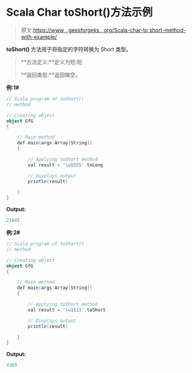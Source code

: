 # Scala Char toShort()方法示例

> 原文:[https://www . geesforgeks . org/Scala-char-to short-method-with-example/](https://www.geeksforgeeks.org/scala-char-toshort-method-with-example/)

**toShort()** 方法用于将指定的字符转换为 Short 类型。

> **方法定义:**定义为短:短
> 
> **返回类型:**返回做空。

**例:1#**

```scala
// Scala program of toShort()
// method

// Creating object
object GfG
{ 

    // Main method
    def main(args:Array[String])
    {

        // Applying toShort method
        val result = '\u5555'.toLong

        // Displays output
        println(result)

    }
} 
```

**Output:**

```scala
21845

```

**例:2#**

```scala
// Scala program of toShort()
// method

// Creating object
object GfG
{ 

    // Main method
    def main(args:Array[String])
    {

        // Applying toShort method
        val result = '\u1111'.toShort

        // Displays output
        println(result)

    }
} 
```

**Output:**

```scala
4369

```